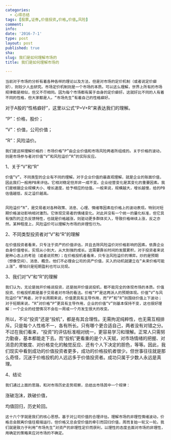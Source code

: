 ```yaml
---
categories:
  - 心得总结
tags: [股票,证券,价值投资,价格,价值,风险]
comment: 
info: 
date: '2016-7-1'
type: post
layout: post
published: true
sha: 
slug: 我们是如何理解市场的
title: 我们是如何理解市场的

---
```

    当前对于市场的分析有着各种各样的理论以及方法，但是对市场的定价机制（或者说定价癖好），则较少人去研究。市场定价机制则是一个市场的本质。可以这么理解，世界上所有的市场规律都是相似，但又不尽相同。因为每个市场都有属于自身的定价癖好。这就好比不同的人有着不同的性格，但大家都是人。“市场先生”有着自己的性格癖好。


对于A股的“性格癖好”，这里以公式“P=V+R”来表达我们的理解。

“P”：价格，股价；

“V”：价值，公司价值；

“R”：风险溢价。 


    我们是这样理解价格的：市场价格“P”由企业价值和市场风险两者所组成的。关于价格的波动，则是市场参与者对价值“V”和风险溢价“R”的实际反应。

    

1、关于“V”和“R”

    价值“V”。不同类型的企业有不同的理解。对于企业价值的最直观理解，就是企业的账面价值，因此我们一般用PB来评估。它相对稳定但并非一成不变。企业经营变化是其变化的重要因素。我们是根据企业规模大小、增长速度，给予相应的估值。一般来说，规模越大，增长越慢，给的PB估值越低，反之溢价越高。


    风险溢价“R”，是交易者对各种政策、消息、心理、情绪等因素在价格上的波动表现。特别对短期价格波动影响相对激烈。它体现交易者的情绪变化。对此并没有一个统一的量化标准，但它具有强烈的正负反馈特性，也就是价格越涨，则驱动更多群体买入，导致价格继续上涨，反之亦然。某种程度上，风险溢价可以理解为市场的非理性行为。


2、不同类型投资者对“V”和“R”的理解

    在价值投资者看来，只专注于资产的价值评估，并且去除风险溢价对价格影响的因素。依靠企业自身价值增长，实现从小到大，从大到强的成长。这需要靠长时间的发展累积，对于投资者来说是种心态上的考验（或者说煎熬）；在价格投机者看来，只专注风险溢价的博弈。炒的是预期（想像空间）、消息、概念。他们不必理会公司的资产价值，买入的动机就建立在“未来价格可能上涨”，哪怕只是短期盈利也可以兑现。


3、我们对“V”和“R”的理解

    我们认为，无论是抛开价格说投资，还是抛开价值说投机，都不能完全的体现市场的本质。价值投资、价格投机都是基于交易者对市场的看法。价格“P”是这两派人的预期体现。价值“V”与风险溢价“R”两者，对于长周期来说，价值更具有主导作用，而“P”和“R”则围绕价值上下波动；对于短期来说，“R”对价格“P”更具有主导作用，企业的价值“V”则基本保持不变，这也很好理解：一个企业的经营情况不会在一周或一个月发生很大的改变。


   所以，不论“投资”还是“投机”，都是有其合理性。无需拘泥纯粹性，也无需互相排斥。只是每个人性格不一，各有所长。只有哪个更合适自己，两者没有对错之分。不过在我们看来，“投资”的评估标准相对统一，更容易学习和理解。正常人只需努力勤奋，基本都能走下去。而“投机”更看重的是个人天赋，对市场情绪的把握、对消息的灵敏度、对价格变化的触觉反应、还有个人下决定的胆色，等等。因此，我们现实中看到成功的价值投资者更多，成功的价格投机者很少。但世事往往就是那么奇怪，沉迷于价格投机的人远远多于价值投资者。成功只属于少数人永远是真理。


4、结论

    我们通过上面的思路，和对市场历史走势观察，总结出市场其中一个规律：

涨破泡沫，跌破价值，

均值回归，历史轮回。


    这十六个字就是我们的核心思想。基于对公司价值的合理评估，理解市场的非理性情绪波动，价格总会脱离价值往极端运行。但价格又总会受价值的牵引而回归价值，周而复始一轮又一轮。我们就是致力于利用“市场先生”对资产的非理性定价而获利，以理性的态度去面对市场的非理性，用确定的策略来应对市场的不确定。


